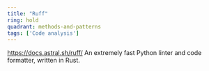 ```yaml
---
title: "Ruff"
ring: hold
quadrant: methods-and-patterns
tags: ['Code analysis']
---
```

https://docs.astral.sh/ruff/
An extremely fast Python linter and code formatter, written in Rust.
